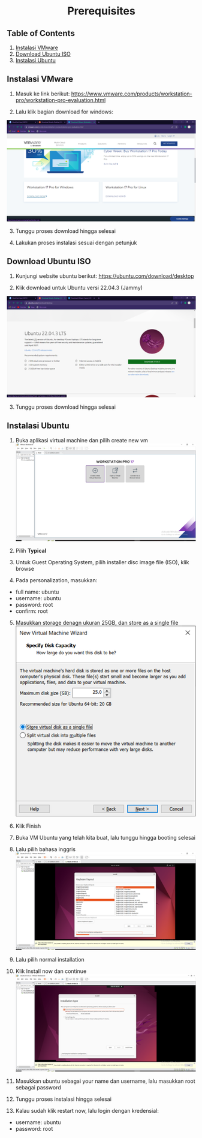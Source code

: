 <div align=center>

# Prerequisites

</div>

## Table of Contents

1. [Instalasi VMware](#instalasi-vmware)
2. [Download Ubuntu ISO](#download-ubuntu-iso)
3. [Instalasi Ubuntu](#instalasi-ubuntu)

## Instalasi VMware

1. Masuk ke link berikut: https://www.vmware.com/products/workstation-pro/workstation-pro-evaluation.html

2. Lalu klik bagian download for windows: 

<div align=center>
    <img src="vmware_page.png">
</div>

3. Tunggu proses download hingga selesai

4. Lakukan proses instalasi sesuai dengan petunjuk

## Download Ubuntu ISO

1. Kunjungi website ubuntu berikut: https://ubuntu.com/download/desktop

2. Klik download untuk Ubuntu versi 22.04.3 (Jammy)

<div align=center>
    <img src="ubuntu_page.png">
</div>

3. Tunggu proses download hingga selesai

## Instalasi Ubuntu

1. Buka aplikasi virtual machine dan pilih create new vm
![Alt text](image.png)

2. Pilih **Typical**
3. Untuk Guest Operating System, pilih installer disc image file (ISO), klik browse

4. Pada personalization, masukkan:
- full name:  ubuntu
- username: ubuntu
- password: root
- confirm: root

5. Masukkan storage denagn ukuran 25GB, dan store as a single file
![Alt text](image-1.png)

6. Klik Finish

7. Buka VM Ubuntu yang telah kita buat, lalu tunggu hingga booting selesai

8. Lalu pilih bahasa inggris
![Alt text](image-2.png)

9. Lalu pilih normal installation

10. Klik Install now dan continue
![Alt text](image-3.png)

11. Masukkan ubuntu sebagai your name dan username, lalu masukkan root sebagai password

12. Tunggu proses instalasi hingga selesai

13. Kalau sudah klik restart now, lalu login dengan kredensial:
- username: ubuntu
- password: root